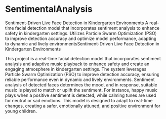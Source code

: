 # SentimentalAnalysis

Sentiment-Driven Live Face Detection in Kindergarten Environments A real-time facial detection model that incorporates sentiment analysis to enhance safety in kindergarten settings. Utilizes Particle Swarm Optimization (PSO) to improve detection accuracy and optimize model performance, adapting to dynamic and lively environmentsSentiment-Driven Live Face Detection in Kindergarten Environments

This project is a real-time facial detection model that incorporates sentiment analysis and adaptive music playback to enhance safety and create an engaging atmosphere in kindergarten settings. The system leverages Particle Swarm Optimization (PSO) to improve detection accuracy, ensuring reliable performance even in dynamic and lively environments. Sentiment analysis of detected faces determines the mood, and in response, suitable music is played to match or uplift the sentiment. For instance, happy music plays when a positive sentiment is detected, while calming tunes are used for neutral or sad emotions. This model is designed to adapt to real-time changes, creating a safer, emotionally attuned, and positive environment for young children.
